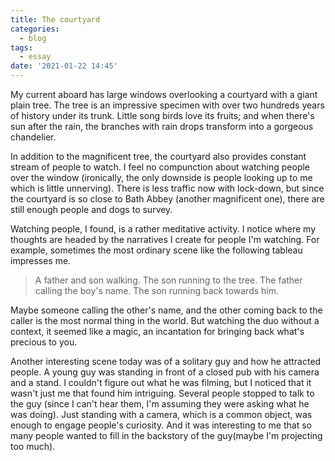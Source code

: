 ```yaml
---
title: The courtyard
categories:
  - blog
tags:
  - essay
date: '2021-01-22 14:45'
---
```


My current aboard has large windows overlooking a courtyard with a giant plain tree. The tree is an impressive specimen with over two hundreds years of history under its trunk. Little song birds love its fruits; and when there's sun after the rain, the branches with rain drops transform into a gorgeous chandelier.  

In addition to the magnificent tree, the courtyard also provides constant stream of people to watch. I feel no compunction about watching people over the window (ironically, the only downside is people looking up to me which is little unnerving). There is less traffic now with lock-down, but since the courtyard is so close to Bath Abbey (another magnificent one), there are still enough people and dogs to survey.

Watching people, I found, is a rather meditative activity. I notice where my thoughts are headed by the narratives I create for people I'm watching. For example, sometimes the most ordinary scene like the following tableau impresses me.
> A father and son walking. The son running to the tree. The father calling the boy's name. The son running back towards him.

Maybe someone calling the other's name, and the other coming back to the caller is the most normal thing in the world. But watching the duo without a context, it seemed like a magic, an incantation for bringing back what's precious to you.  

Another interesting scene today was of a solitary guy and how he attracted people. A young guy was standing in front of a closed pub with his camera and a stand. I couldn't figure out what he was filming, but I noticed that it wasn't just me that found him intriguing. Several people stopped to talk to the guy (since I can't hear them, I'm assuming they were asking what he was doing). Just standing with a camera, which is a common object, was enough to engage people's curiosity. And it was interesting to me that so many people wanted to fill in the backstory of the guy(maybe I'm projecting too much).
